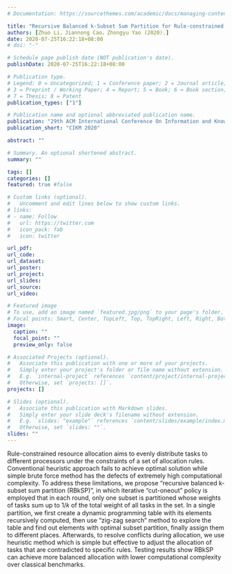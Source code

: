 ```yaml
---
# Documentation: https://sourcethemes.com/academic/docs/managing-content/

title: "Recursive Balanced k-Subset Sum Partition for Rule-constrained Resource Allocation."
authors: [Zhuo Li，Jiannong Cao，Zhongyu Yao (2020).]
date: 2020-07-25T16:22:18+08:00
# doi: "-"

# Schedule page publish date (NOT publication's date).
publishDate: 2020-07-25T16:22:18+08:00

# Publication type.
# Legend: 0 = Uncategorized; 1 = Conference paper; 2 = Journal article;
# 3 = Preprint / Working Paper; 4 = Report; 5 = Book; 6 = Book section;
# 7 = Thesis; 8 = Patent
publication_types: ["1"]

# Publication name and optional abbreviated publication name.
publication: "29th ACM International Conference On Information and Knowledge Management (CIKM 2020)"
publication_short: "CIKM 2020"

abstract: ""

# Summary. An optional shortened abstract.
summary: ""

tags: []
categories: []
featured: true #false

# Custom links (optional).
#   Uncomment and edit lines below to show custom links.
# links:
# - name: Follow
#   url: https://twitter.com
#   icon_pack: fab
#   icon: twitter

url_pdf: 
url_code:
url_dataset:
url_poster:
url_project:
url_slides: 
url_source: 
url_video:

# Featured image
# To use, add an image named `featured.jpg/png` to your page's folder. 
# Focal points: Smart, Center, TopLeft, Top, TopRight, Left, Right, BottomLeft, Bottom, BottomRight.
image:
  caption: ""
  focal_point: ""
  preview_only: false

# Associated Projects (optional).
#   Associate this publication with one or more of your projects.
#   Simply enter your project's folder or file name without extension.
#   E.g. `internal-project` references `content/project/internal-project/index.md`.
#   Otherwise, set `projects: []`.
projects: []

# Slides (optional).
#   Associate this publication with Markdown slides.
#   Simply enter your slide deck's filename without extension.
#   E.g. `slides: "example"` references `content/slides/example/index.md`.
#   Otherwise, set `slides: ""`.
slides: ""
---
```

Rule-constrained resource allocation aims to evenly distribute tasks to different processors under the constraints of a set of allocation rules. Conventional heuristic approach fails to achieve optimal solution while simple brute force method has the defects of extremely high computational complexity.
To address these limitations, we propose “recursive balanced k-subset sum partition (RBkSP)”, in which iterative “cut-oneout” policy is employed that in each round, only one subset is partitioned whose weights of tasks sum up to 1/𝑘 of the
total weight of all tasks in the set. In a single partition, we
first create a dynamic programming table with its elements
recursively computed, then use “zig-zag search” method to
explore the table and find out elements with optimal subset
partition, finally assign them to different places. Afterwards,
to resolve conflicts during allocation, we use heuristic method
which is simple but effective to adjust the allocation of tasks
that are contradicted to specific rules. Testing results show
RBkSP can achieve more balanced allocation with lower
computational complexity over classical benchmarks.